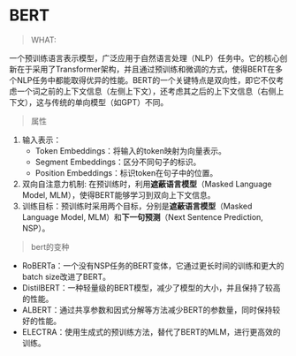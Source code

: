# BERT
> WHAT:

一个预训练语言表示模型，广泛应用于自然语言处理（NLP）任务中。它的核心创新在于采用了Transformer架构，并且通过预训练和微调的方式，使得BERT在多个NLP任务中都能取得优异的性能。BERT的一个关键特点是双向性，即它不仅考虑一个词之前的上下文信息（左侧上下文），还考虑其之后的上下文信息（右侧上下文），这与传统的单向模型（如GPT）不同。

> 属性

1. 输入表示：
    * Token Embeddings：将输入的token映射为向量表示。
    * Segment Embeddings：区分不同句子的标识。
    * Position Embeddings：标识token在句子中的位置。
2. 双向自注意力机制: 在预训练时，利用**遮蔽语言模型**（Masked Language Model, MLM），使得BERT能够学习到双向上下文信息。
3. 训练目标：预训练时采用两个目标，分别是**遮蔽语言模型**（Masked Language Model, MLM）和**下一句预测**（Next Sentence Prediction, NSP）。

> bert的变种
- RoBERTa：一个没有NSP任务的BERT变体，它通过更长时间的训练和更大的batch size改进了BERT。
- DistilBERT：一种轻量级的BERT模型，减少了模型的大小，并且保持了较高的性能。
- ALBERT：通过共享参数和因式分解等方法减少BERT的参数量，同时保持较好的性能。
- ELECTRA：使用生成式的预训练方法，替代了BERT的MLM，进行更高效的训练。

